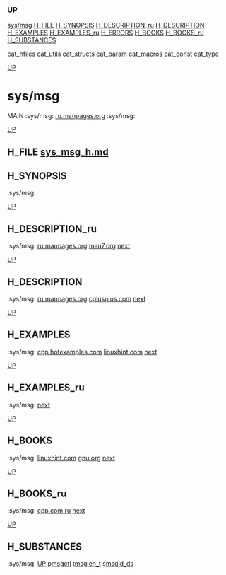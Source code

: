 ### UP
[sys/msg](##sys/msg)
[H_FILE](##H_FILE)
[H_SYNOPSIS](##H_SYNOPSIS)
[H_DESCRIPTION_ru](##H_DESCRIPTION)
[H_DESCRIPTION](##H_DESCRIPTION_ru)
[H_EXAMPLES](##H_EXAMPLES)
[H_EXAMPLES_ru](##H_EXAMPLES_ru)
[H_ERRORS](##H_ERRORS)
[H_BOOKS](##H_BOOKS)
[H_BOOKS_ru](##H_BOOKS_ru)
[H_SUBSTANCES](##H_SUBSTANCES)

[cat_hfiles](../cat_hfiles.md)
[cat_utils](../cat_utils.md)
[cat_structs](../cat_structs.md)
[cat_param](../cat_params.md)
[cat_macros](../cat_macross.md)
[cat_const](../cat_consts.md)
[cat_type](../cat_types.md)



[UP](###UP)
# sys/msg
MAIN :sys/msg:
[ru.manpages.org](https://www.google.ru/search?q=sys/msg.h+site%3Ahttps%3A%2F%2Fru.manpages.org)
:sys/msg:



[UP](###UP)
## H_FILE [sys_msg_h.md](sys_msg_h.md)
## H_SYNOPSIS
:sys/msg:



[UP](###UP)
## H_DESCRIPTION_ru
:sys/msg:
[ru.manpages.org](https://www.google.ru/search?q=sys/msg.h+site%3Ahttps%3A%2F%2Fru.manpages.org)
[man7.org](https://www.google.ru/search?q=sys/msg.h+site%3Ahttps%3A%2F%2Fman7.org%2Flinux%2Fman-pages)
[next](##H_DESCRIPTION)



[UP](###UP)
## H_DESCRIPTION
:sys/msg:
[ru.manpages.org](https://www.google.ru/search?q=sys/msg.h+site%3Ahttps%3A%2F%2Fru.manpages.org)
[cplusplus.com](https://www.cplusplus.com/reference/)
[next](##H_EXAMPLES)



[UP](###UP)
## H_EXAMPLES
:sys/msg:
[cpp.hotexamples.com](https://cpp.hotexamples.com/examples/-/-/sys/msg/cpp-sys/msg-function-examples.html)
[linuxhint.com](https://www.google.ru/search?q=sys/msg.h+site%3Ahttps%3A%2F%2Flinuxhint.com)
[next](##H_EXAMPLES_ru)



[UP](###UP)
## H_EXAMPLES_ru
:sys/msg:
[next](##H_ERRORS)



[UP](###UP)
## H_BOOKS
:sys/msg:
[linuxhint.com](https://www.google.ru/search?q=sys/msg.h+site%3Ahttps%3A%2F%2Flinuxhint.com)
[gnu.org](https://www.google.ru/search?q=sys/msg.h+site%3Ahttps%3A%2F%2Fwww.gnu.org%2Fsoftware%2Flibc%2Fmanual)
[next](##H_BOOKS_ru)



[UP](###UP)
## H_BOOKS_ru
:sys/msg:
[cpp.com.ru](https://www.google.ru/search?q=sys/msg.h+site%3Ahttps%3A%2F%2Fcpp.com.ru)
[next](##STRUCTS)



[UP](###UP)
## H_SUBSTANCES
:sys/msg:
[UP](###UP)
p[msgctl](../utils/msgctl/msgctl.man)
t[msglen_t](../types/msglen_t/msglen_t.man)
s[msqid_ds](../structs/msqid_ds/msqid_ds.man)
